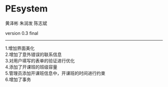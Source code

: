 # PEsystem

黄泽彬 朱润发 陈志斌<br/>

version 0.3  final
<hr/>
1.增加界面美化<br/>
2.增加了意外错误的联系信息<br/>
3.对用户填写的表单的验证进行优化<br/>
4.添加了开课班的班级容量<br/>
5.管理员添加开课班信息中，开课班的时间进行约束<br/>
6.增加了事务<br/>

